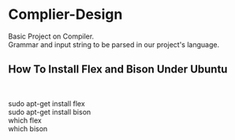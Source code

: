 # Complier-Design <br />
Basic Project on Compiler. <br />
Grammar and input string to be parsed in our project's language. <br />

<h2>How To Install Flex and Bison Under Ubuntu</h2> <br />

sudo apt-get install flex <br />
sudo apt-get install bison <br />
which flex <!--To make sure flex is installed--> <br />
which bison <!--To make sure bison is installed--> <br />
